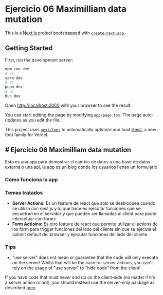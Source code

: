# Ejercicio 06 Maximilliam data mutation

This is a [Next.js](https://nextjs.org) project bootstrapped with [`create-next-app`](https://nextjs.org/docs/app/api-reference/cli/create-next-app).

## Getting Started

First, run the development server:

```bash
npm run dev
# or
yarn dev
# or
pnpm dev
# or
bun dev
```

Open [http://localhost:3000](http://localhost:3000) with your browser to see the result.

You can start editing the page by modifying `app/page.tsx`. The page auto-updates as you edit the file.

This project uses [`next/font`](https://nextjs.org/docs/app/building-your-application/optimizing/fonts) to automatically optimize and load [Geist](https://vercel.com/font), a new font family for Vercel.

## # Ejercicio 06 Maximilliam data mutation

Esta es una app para demostrar el cambio de datos a una base de datos externa o una api, la app es un blog donde los usuarios llenan un formulario

### Como funciona la app

### Temas tratados

- **Server Actions:** Es un feature de react que solo se desbloquea cuando se utiliza con next js y lo que hace es ejecutar funciones que se encuetran en el servidor y que pueden ser llamadas al client para poder interactuar con forms
- **Form Actioins:** Es otro feature de react que permite utilizar el actions de los form para trigger funciones del lado del cliente sin que se ejecute el submit default del browser y ejecutar funciones del lado del cliente

### Tips

- "use server" does not mean or guarantee that the code will only execute on the server! Whilst that will be the case for server actions, you can't rely on the usage of "use server" to "hide code" from the client!

If you have code that must never end up on the client-side (no matter if it's a server action or not), you should instead use the server-only package as described [here](https://nextjs.org/docs/app/building-your-application/rendering/composition-patterns#keeping-server-only-code-out-of-the-client-environment).
